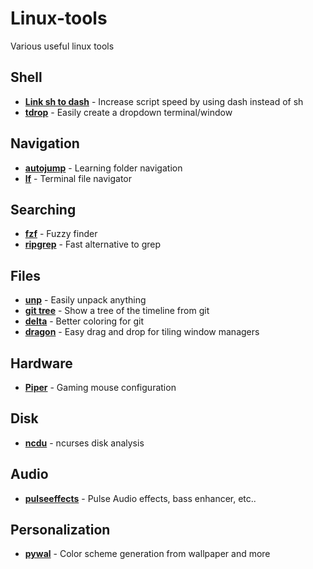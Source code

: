 # Linux-tools
Various useful linux tools

## Shell
- **[Link sh to dash](https://wiki.archlinux.org/index.php/Dash#Relinking_/bin/sh)** - Increase script speed by using dash instead of sh
- **[tdrop](https://github.com/noctuid/tdrop)** - Easily create a dropdown terminal/window

## Navigation
- **[autojump](https://github.com/wting/autojump)** - Learning folder navigation
- **[lf](https://github.com/gokcehan/lf)** - Terminal file navigator

## Searching
- **[fzf](https://github.com/junegunn/fzf)** - Fuzzy finder
- **[ripgrep](https://github.com/BurntSushi/ripgrep)** - Fast alternative to grep

## Files
- **[unp](https://github.com/mitsuhiko/unp)** - Easily unpack anything
- **[git tree](https://stackoverflow.com/a/13686642)** - Show a tree of the timeline from git
- **[delta](https://github.com/dandavison/delta)** - Better coloring for git
- **[dragon](https://github.com/mwh/dragon)** - Easy drag and drop for tiling window managers 

## Hardware
- **[Piper](https://github.com/libratbag/piper/)** - Gaming mouse configuration

## Disk
- **[ncdu](https://dev.yorhel.nl/ncdu)** - ncurses disk analysis

## Audio
- **[pulseeffects](https://github.com/wwmm/pulseeffects)** - Pulse Audio effects, bass enhancer, etc..

## Personalization
- **[pywal](https://github.com/dylanaraps/pywal)** - Color scheme generation from wallpaper and more

